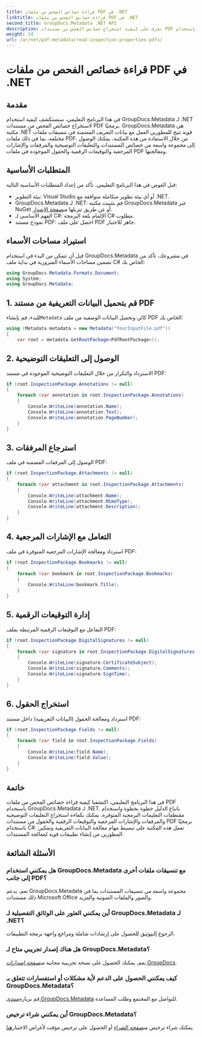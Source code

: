 ```yaml
---
title: قراءة خصائص الفحص من ملفات PDF في .NET
linktitle: قراءة خصائص الفحص من ملفات PDF في .NET
second_title: GroupDocs.Metadata .NET API
description: تعرف على كيفية استخراج خصائص الفحص من مستندات PDF باستخدام GroupDocs.Metadata لـ .NET. استكشف التعليقات التوضيحية والمرفقات والمزيد.
weight: 14
url: /ar/net/pdf-metadata/read-inspection-properties-pdfs/
---
```


# قراءة خصائص الفحص من ملفات PDF في .NET

## مقدمة
في هذا البرنامج التعليمي، سنستكشف كيفية استخدام GroupDocs.Metadata لـ .NET لاستخراج خصائص الفحص من مستندات PDF برمجيًا. GroupDocs.Metadata هي مكتبة .NET قوية تتيح للمطورين العمل مع بيانات التعريف المضمنة في تنسيقات ملفات مختلفة، بما في ذلك ملفات PDF. من خلال الاستفادة من هذه المكتبة، يمكنك الوصول إلى مجموعة واسعة من خصائص المستندات والتعليقات التوضيحية والمرفقات والإشارات المرجعية والتوقيعات الرقمية والحقول الموجودة في ملفات PDF ومعالجتها.
## المتطلبات الأساسية
قبل الغوص في هذا البرنامج التعليمي، تأكد من إعداد المتطلبات الأساسية التالية:
- بيئة التطوير: Visual Studio أو أي بيئة تطوير متكاملة متوافقة مع .NET.
-  GroupDocs.Metadata لـ .NET: قم بتثبيت مكتبة GroupDocs.Metadata عبر NuGet أو عن طريق تنزيلها من[صفحة الإصدار](https://releases.groupdocs.com/metadata/net/).
- الفهم الأساسي لـ C#: الإلمام بلغة البرمجة C# مطلوب.
- نموذج مستند PDF: احصل على ملف PDF جاهز للاختبار.

## استيراد مساحات الأسماء
قبل أن تتمكن من البدء في استخدام GroupDocs.Metadata في مشروعك، تأكد من تضمين مساحات الأسماء الضرورية في بداية ملف C# الخاص بك:
```csharp
using GroupDocs.Metadata.Formats.Document;
using System;
using GroupDocs.Metadata;
```
## 1. قم بتحميل البيانات التعريفية من مستند PDF
 للبدء، قم بإنشاء`Metadata` كائن وتحميل البيانات الوصفية من ملف PDF الخاص بك:
```csharp
using (Metadata metadata = new Metadata("YourInputFile.pdf"))
{
    var root = metadata.GetRootPackage<PdfRootPackage>();
```
## 2. الوصول إلى التعليقات التوضيحية
الاسترداد والتكرار من خلال التعليقات التوضيحية الموجودة في مستند PDF:
```csharp
if (root.InspectionPackage.Annotations != null)
{
    foreach (var annotation in root.InspectionPackage.Annotations)
    {
        Console.WriteLine(annotation.Name);
        Console.WriteLine(annotation.Text);
        Console.WriteLine(annotation.PageNumber);
    }
}
```
## 3. استرجاع المرفقات
الوصول إلى المرفقات المضمنة في ملف PDF:
```csharp
if (root.InspectionPackage.Attachments != null)
{
    foreach (var attachment in root.InspectionPackage.Attachments)
    {
        Console.WriteLine(attachment.Name);
        Console.WriteLine(attachment.MimeType);
        Console.WriteLine(attachment.Description);
    }
}
```
## 4. التعامل مع الإشارات المرجعية
استرداد ومعالجة الإشارات المرجعية المتوفرة في ملف PDF:
```csharp
if (root.InspectionPackage.Bookmarks != null)
{
    foreach (var bookmark in root.InspectionPackage.Bookmarks)
    {
        Console.WriteLine(bookmark.Title);
    }
}
```
## 5. إدارة التوقيعات الرقمية
التفاعل مع التوقيعات الرقمية المرتبطة بملف PDF:
```csharp
if (root.InspectionPackage.DigitalSignatures != null)
{
    foreach (var signature in root.InspectionPackage.DigitalSignatures)
    {
        Console.WriteLine(signature.CertificateSubject);
        Console.WriteLine(signature.Comments);
        Console.WriteLine(signature.SignTime);
    }
}
```
## 6. استخراج الحقول
استرداد ومعالجة الحقول (البيانات التعريفية) داخل مستند PDF:
```csharp
if (root.InspectionPackage.Fields != null)
{
    foreach (var field in root.InspectionPackage.Fields)
    {
        Console.WriteLine(field.Name);
        Console.WriteLine(field.Value);
    }
}
```

## خاتمة
في هذا البرنامج التعليمي، اكتشفنا كيفية قراءة خصائص الفحص من ملفات PDF باستخدام GroupDocs.Metadata لـ .NET. باتباع الدليل خطوة بخطوة واستخدام مقتطفات التعليمات البرمجية المتوفرة، يمكنك بكفاءة استخراج التعليقات التوضيحية والمرفقات والإشارات المرجعية والتوقيعات الرقمية والحقول من مستندات PDF برمجيًا باستخدام C#. تعمل هذه المكتبة على تبسيط مهام معالجة البيانات التعريفية وتمكين المطورين من إنشاء تطبيقات قوية لمعالجة المستندات.

## الأسئلة الشائعة
### هل يمكنني استخدام GroupDocs.Metadata مع تنسيقات ملفات أخرى إلى جانب PDF؟
نعم، يدعم GroupDocs.Metadata مجموعة واسعة من تنسيقات المستندات بما في ذلك مستندات Microsoft Office والصور والملفات الصوتية والمزيد.
### أين يمكنني العثور على الوثائق التفصيلية لـ GroupDocs.Metadata لـ .NET؟
 الرجوع إلى[توثيق](https://tutorials.groupdocs.com/metadata/net/) للحصول على إرشادات شاملة ومراجع واجهة برمجة التطبيقات.
### هل هناك إصدار تجريبي متاح لـ GroupDocs.Metadata؟
 نعم، يمكنك الحصول على نسخة تجريبية مجانية من[صفحة إصدارات GroupDocs](https://releases.groupdocs.com/).
### كيف يمكنني الحصول على الدعم لأية مشكلات أو استفسارات تتعلق بـ GroupDocs.Metadata؟
 قم بزيارة[منتدى GroupDocs.Metadata](https://forum.groupdocs.com/c/metadata/14) للتواصل مع المجتمع وطلب المساعدة.
### أين يمكنني شراء ترخيص GroupDocs.Metadata؟
يمكنك شراء ترخيص من[صفحة الشراء](https://purchase.groupdocs.com/buy) أو الحصول على ترخيص مؤقت لأغراض الاختبار[هنا](https://purchase.groupdocs.com/temporary-license/).